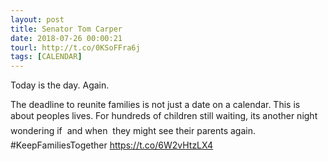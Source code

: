 ```yaml
---
layout: post
title: Senator Tom Carper
date: 2018-07-26 00:00:21
tourl: http://t.co/0KSoFFra6j
tags: [CALENDAR]
---
```

Today is the day. Again.

The deadline to reunite families is not just a date on a calendar. This is about peoples lives. For hundreds of children still waiting, its another night wondering if  and when  they might see their parents again. #KeepFamiliesTogether https://t.co/6W2vHtzLX4